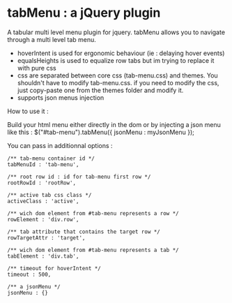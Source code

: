tabMenu : a jQuery plugin
=========================

A tabular multi level menu plugin for jquery. tabMenu allows you to navigate through a multi level tab menu.

<ul>
<li>hoverIntent is used for ergonomic behaviour (ie : delaying hover events)</li>
<li>equalsHeights is used to equalize row tabs but im trying to replace it with pure css</li>
<li>css are separated between core css (tab-menu.css) and themes. You shouldn't have to modify tab-menu.css.
  if you need to modify the css, just copy-paste one from the themes folder and modify it.</li>
<li>supports json menus injection</li>
</ul>

How to use it :

Build your html menu either directly in the dom or by injecting a json menu like this :
$("#tab-menu").tabMenu({
  		jsonMenu : myJsonMenu
});

You can pass in additionnal options :
	
	/** tab-menu container id */
	tabMenuId : 'tab-menu',
	
	/** root row id : id for tab-menu first row */
	rootRowId : 'rootRow',
	
	/** active tab css class */
	activeClass : 'active',
	
	/** wich dom element from #tab-menu represents a row */
	rowElement : 'div.row',
	
	/** tab attribute that contains the target row */
	rowTargetAttr : 'target',
	
	/** wich dom element from #tab-menu represents a tab */
	tabElement : 'div.tab',
	
	/** timeout for hoverIntent */
	timeout : 500,
	
	/** a jsonMenu */
	jsonMenu : {}
	

